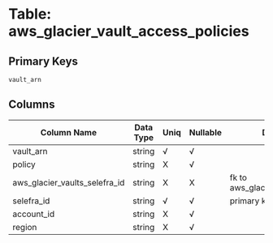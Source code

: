 # Table: aws_glacier_vault_access_policies

## Primary Keys 

```
vault_arn
```


## Columns 

|  Column Name   |  Data Type  | Uniq | Nullable | Description | 
|  ----  | ----  | ----  | ----  | ---- | 
| vault_arn | string | √ | √ |  | 
| policy | string | X | √ |  | 
| aws_glacier_vaults_selefra_id | string | X | X | fk to aws_glacier_vaults.selefra_id | 
| selefra_id | string | √ | √ | primary keys value md5 | 
| account_id | string | X | √ |  | 
| region | string | X | √ |  | 


